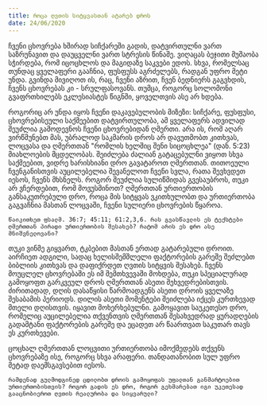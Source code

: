 ```yaml
---
title: როცა ღვთის სიტყვასთან ატარებ დროს
date: 24/06/2020
---
```


ჩვენი ცხოვრება ხშირად სიჩქარეში გადის, დატვირთულნი ვართ საზრუნავით და დაუცველნი ვართ სტრესის წინაშე. ვიღაცას ბეჯითი მუშაობა სჭირდება, რომ იცოცხლოს და მაგიდაზე საკვები ედოს. სხვა, რომელსაც თუნდაც ყველაფერი გააჩნია, ფუსფუსს აგრძელებს, რადგან უფრო მეტი უნდა. გვინდა მივიღოთ ის, რაც, ჩვენი აზრით, ჩვენ ბედნიერს გაგვხდის, ჩვენს ცხოვრებას კი - სრულფასოვანს. თუმცა, როგორც სოლომონი გვაფრთხილებს ეკლესიასტეს წიგნში, ყოველთვის ასე არ ხდება.

როგორიც არ უნდა იყოს ჩვენი დაკავებულობის მიზეზი: სიჩქარე, ფუსფუსი, ცხოვრებისეული საქმეებით დატვირთულობა, ამ ყველაფერს ადვილად შეუძლია გამოდევნოს ჩვენი ცხოვრებიდან ღმერთი. არა ის, რომ აღარ ვირწმუნებთ მას, უბრალოდ საკმარის დროს არ დავუთმობთ კითხვას, ლოცვასა და ღმერთთან "რომლის ხელშიც შენი სიცოცხლეა" (დან. 5:23) მიახლოების მცდელობას. შეიძლება ძალიან გატაცებულნი ვიყოთ სხვა საქმეებით, ვიდრე ხარისხიანი დრო გავატაროთ ღმერთთან. თითოეული ჩვენგანისთვის აუცილებელია შევანელოთ ჩვენი სვლა, რათა შევხვდეთ იესოს, ჩვენს მხსნელს. როგორ შეუძლია სულიწმიდას გვესაუბროს, თუკი არ ვჩერდებით, რომ მოვუსმინოთ? ღმერთთან ურთიერთობის განსაკუთრებული დრო, როცა მის სიტყვას ვკითხულობთ და ურთიერთობა გაგვაჩნია მასთან ლოცვაში, ჩვენი სულიერი ცხოვრების წყაროა.

`წაიკითხეთ ფსალმ. 36:7; 45:11; 61:2,3,6. რას გვასწავლის ეს ტექსტები ღმერთთან პირადი ურთიერთობის შესახებ? რატომ არის ეს დრო ასე მნიშვნელოვანი?`

თუკი ვინმე გიყვართ, ტკბებით მასთან ერთად გატარებული დროით. აირჩიეთ ადგილი, სადაც ხელისშემშლელი ფაქტორების გარეშე შეძლებთ ბიბლიის კითხვას და დაფიქრდეთ ღვთის სიტყვის შესახებ. ჩვენს მოუცლელ ცხოვრებაში ეს იმ შემთხვევაში მოხდება, თუკი სპეციალურად გამოყოფთ გარკვეულ დროს ღმერთთან ასეთი შეხვედრებისთვის. ძირითადად, დღის დასაწყისი წარმოადგენს ასეთი დროის ყველაზე შესაბამის პერიოდს. დილის ასეთი მომენტები შეიძლება იქცეს კურთხევად მთელი დღისთვის. იყავით მოხერხებულნი. გამოყავით საუკეთესო დრო, რომელიც აუცილებელია თქვენთვის ღმერთთან შესახვედრად ყურადღების გადამტანი ფაქტორების გარეშე და ეცადეთ არ წაართვათ საკუთარ თავს ეს კურთხევები.

ცოცხალ ღმერთთან ლოცვითი ურთიერთობა იმოქმედებს თქვენს ცხოვრებაზე ისე, როგორც სხვა არაფერი. თანდათანობით სულ უფრო მეტად დაემსგავსებით იესოს.

`რამდენად გულმოდგინედ ცდილობთ დროის გამოყოფას უფალთან განმარტოებით ურთიერთობისთვის? როგორ გადის ეს დრო, როგორ გეხმარებათ იგი უკეთესად გააცნობიეროთ ღვთის რეალურობა და სიყვარული?`